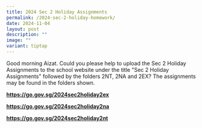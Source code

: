 ```yaml
---
title: 2024 Sec 2 Holiday Assignments
permalink: /2024-sec-2-holiday-homework/
date: 2024-11-04
layout: post
description: ""
image: ""
variant: tiptap
---
```

<p>Good morning Aizat. Could you please help to upload the Sec 2 Holiday
Assignments to the school website under the title "Sec 2 Holiday Assignments"
followed by the folders 2NT, 2NA and 2EX? The assignments may be found
in the folders shown.</p>
<p></p>
<p></p>
<p><strong><a href="https://go.gov.sg/2024sec2holiday2na" rel="noopener noreferrer nofollow" target="_blank">https://go.gov.sg/2024sec2holiday2ex</a></strong>
</p>
<p><strong><a href="https://go.gov.sg/2024sec2holiday2na" rel="noopener noreferrer nofollow" target="_blank">https://go.gov.sg/2024sec2holiday2na</a></strong>
</p>
<p><strong><a href="https://go.gov.sg/2024sec2holiday2na" rel="noopener noreferrer nofollow" target="_blank">https://go.gov.sg/2024sec2holiday2nt</a></strong>
</p>